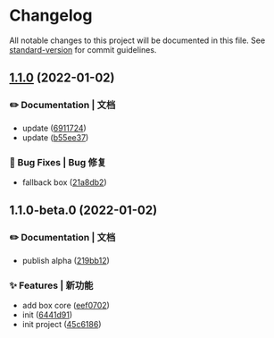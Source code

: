 # Changelog

All notable changes to this project will be documented in this file. See [standard-version](https://github.com/conventional-changelog/standard-version) for commit guidelines.

## [1.1.0](https://github.com/Keylenn/boxjs/compare/v1.1.0-beta.0...v1.1.0) (2022-01-02)


### ✏️ Documentation | 文档

*  update ([6911724](https://github.com/Keylenn/boxjs/commit/6911724d9bdbaf0600e32d6ef848b6b1b8255075))
* update ([b55ee37](https://github.com/Keylenn/boxjs/commit/b55ee379724cfde06cf558ccf1f8b21a1c8f714a))


### 🐛 Bug Fixes | Bug 修复

* fallback box ([21a8db2](https://github.com/Keylenn/boxjs/commit/21a8db2a35d5d764e0c9b3f0ce0e943c456c4a8c))

## 1.1.0-beta.0 (2022-01-02)


### ✏️ Documentation | 文档

* publish alpha ([219bb12](https://github.com/Keylenn/boxjs/commit/219bb12819eab9507449e1068159f6a51853f450))


### ✨ Features | 新功能

* add box core ([eef0702](https://github.com/Keylenn/boxjs/commit/eef070205d93d2eedaee10284acec207e3655a64))
* init ([6441d91](https://github.com/Keylenn/boxjs/commit/6441d919dd249da28e778ebfbc05f6ef3dffc5e8))
* init project ([45c6186](https://github.com/Keylenn/boxjs/commit/45c61862d85e0431d2383dee1ffe0ce545526375))
